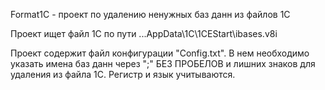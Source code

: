 Format1C - проект по удалению ненужных баз данн из файлов 1С

Проект ищет файл 1С по пути ...AppData\1C\1CEStart\ibases.v8i

Проект содержит файл конфигурации "Config.txt". В нем необходимо указать имена баз данн через ";" БЕЗ ПРОБЕЛОВ и лишних знаков для удаления из файла 1С. Регистр и язык учитываются.

